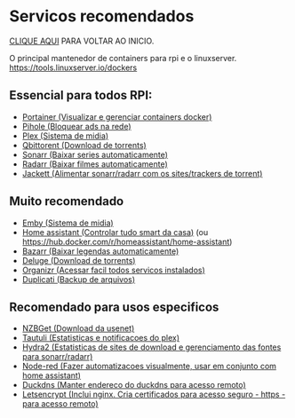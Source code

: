 # Servicos recomendados
[CLIQUE AQUI](https://fpatrick.github.io/tutoriaisrpi/) PARA VOLTAR AO INICIO.

O principal mantenedor de containers para rpi e o linuxserver. https://tools.linuxserver.io/dockers

## Essencial para todos RPI:

- [Portainer (Visualizar e gerenciar containers docker)](https://www.portainer.io/installation/)
- [Pihole (Bloquear ads na rede)](https://hub.docker.com/r/pihole/pihole/)
- [Plex (Sistema de midia)](https://hub.docker.com/r/linuxserver/plex/)
- [Qbittorent (Download de torrents)](https://hub.docker.com/r/linuxserver/qbittorrent)
- [Sonarr (Baixar series automaticamente)](https://hub.docker.com/r/linuxserver/sonarr)
- [Radarr (Baixar filmes automaticamente)](https://hub.docker.com/r/linuxserver/radarr)
- [Jackett (Alimentar sonarr/radarr com os sites/trackers de torrent)](https://hub.docker.com/r/linuxserver/jackett)

## Muito recomendado

- [Emby (Sistema de midia)](https://hub.docker.com/r/linuxserver/emby)
- [Home assistant (Controlar tudo smart da casa)](https://hub.docker.com/r/homeassistant/raspberrypi4-homeassistant) (ou https://hub.docker.com/r/homeassistant/home-assistant)
- [Bazarr (Baixar legendas automaticamente)](https://hub.docker.com/r/linuxserver/bazarr)
- [Deluge (Download de torrents)](https://hub.docker.com/r/linuxserver/deluge)
- [Organizr (Acessar facil todos servicos instalados)](https://hub.docker.com/r/organizrtools/organizr-v2/)
- [Duplicati (Backup de arquivos)](https://hub.docker.com/r/linuxserver/duplicati)

## Recomendado para usos especificos

- [NZBGet (Download da usenet)](https://hub.docker.com/r/linuxserver/nzbget)
- [Tautuli (Estatisticas e notificacoes do plex)](https://hub.docker.com/r/linuxserver/tautulli)
- [Hydra2 (Estatisticas de sites de download e gerenciamento das fontes para sonarr/radarr)](https://hub.docker.com/r/linuxserver/hydra2)
- [Node-red (Fazer automatizacoes visualmente, usar em conjunto com home assistant)](https://hub.docker.com/r/nodered/node-red)
- [Duckdns (Manter endereco do duckdns para acesso remoto)](https://hub.docker.com/r/linuxserver/duckdns)
- [Letsencrypt (Inclui nginx. Cria certificados para acesso seguro - https - para acesso remoto)](https://hub.docker.com/r/linuxserver/letsencrypt)
